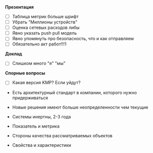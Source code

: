 
**Презентация**
- [ ] Таблица метрик больше шрифт
- [ ] Убрать "Миллионы устройств"
- [ ] Оценка сетевых расходов либы
- [ ] Явно указать push pull модель
- [ ] Явно упомянуть про безопасность, что и как отправляем
- [ ] Обязательно акт работ!!!1

**Доклад**
- [ ] Слишком много "я" "мы"

**Спорные вопросы**
- [ ] Какая версия KMP? Если уйдут?
- Есть архитектурный стандарт в компании, которого нужно придерживаться 
- Новые решения имеют больше неопределенности чем текущие 
- Системы инертны, 2-3 года


- Показатель и метрика
- Стороны качества рассматриваемых объектов
- Свойства и характеристики